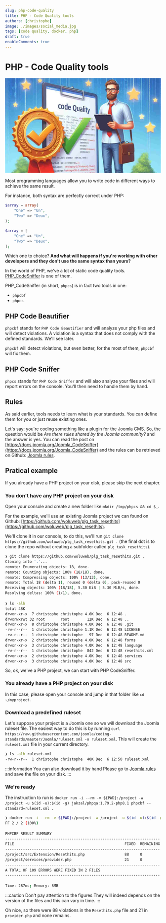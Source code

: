 ```yaml
---
slug: php-code-quality
title: PHP - Code Quality tools
authors: [christophe]
image: ./images/social_media.jpg
tags: [code quality, docker, php]
draft: true
enableComments: true
---
```

# PHP - Code Quality tools

![PHP - Code Quality tools](./images/header.jpg)

Most programming languages allow you to write code in different ways to achieve the same result.

For instance, both syntax are perfectly correct under PHP:

```php
$array = array( 
    "One" => "Un", 
    "Two" => "Deux", 
); 
```

```php
$array = [ 
    "One" => "Un", 
    "Two" => "Deux", 
]; 
```

Which one to choice? **And what will happens if you're working with other developers and they don't use the same syntax than yours?**

<!-- truncate -->

In the world of PHP, we've a lot of static code quality tools. [PHP_CodeSniffer](https://github.com/squizlabs/PHP_CodeSniffer) is one of them.

PHP_CodeSniffer (in short, `phpcs`) is in fact two tools in one:

* `phpcbf`
* `phpcs`

## PHP Code Beautifier

`phpcbf` stands for `PHP Code Beautifier` and will analyze your php files and will detect violations. A violation is a syntax that does not comply with the defined standards. We'll see later.

`phpcbf` will detect violations, but even better, for the most of them, `phpcbf` will fix them.

## PHP Code Sniffer

`phpcs` stands for `PHP Code Sniffer` and will also analyze your files and will report errors on the console. You'll then need to handle them by hand.

## Rules

As said earlier, tools needs to learn what is your standards. You can define them for you or just reuse existing ones.

Let's say: you're coding something like a plugin for the Joomla CMS. So, the question would be *Are there rules shared by the Joomla community?* and the answer is yes. You can read the post on [https://docs.joomla.org/Joomla_CodeSniffer](https://docs.joomla.org/Joomla_CodeSniffer) and the rules can be retrieved on Github: [Joomla rules](https://github.com/joomla/coding-standards/blob/master/Joomla/ruleset.xml).

## Pratical example

If you already have a PHP project on your disk, please skip the next chapter.

### You don't have any PHP project on your disk

Open your console and create a new folder like `mkdir /tmp/phpcs && cd $_`.

For the example, we'll use an existing Joomla project we can found on Github: [https://github.com/woluweb/plg_task_resethits](https://github.com/woluweb/plg_task_resethits).

We'll clone it in our console, to do this, we'll run `git clone https://github.com/woluweb/plg_task_resethits.git .` (the final dot is to clone the repo without creating a subfolder called `plg_task_resethits`).

```bash
❯ git clone https://github.com/woluweb/plg_task_resethits.git .
Cloning into '.'...
remote: Enumerating objects: 18, done.
remote: Counting objects: 100% (18/18), done.
remote: Compressing objects: 100% (13/13), done.
remote: Total 18 (delta 1), reused 0 (delta 0), pack-reused 0
Receiving objects: 100% (18/18), 5.30 KiB | 5.30 MiB/s, done.
Resolving deltas: 100% (1/1), done.

❯ ls -alh
total 48K
drwxr-xr-x  7 christophe christophe 4.0K Dec  6 12:48 .
drwxrwxrwt 32 root       root        12K Dec  6 12:48 ..
drwxr-xr-x  8 christophe christophe 4.0K Dec  6 12:48 .git
-rw-r--r--  1 christophe christophe 1.1K Dec  6 12:48 LICENSE
-rw-r--r--  1 christophe christophe   97 Dec  6 12:48 README.md
drwxr-xr-x  2 christophe christophe 4.0K Dec  6 12:48 forms
drwxr-xr-x  3 christophe christophe 4.0K Dec  6 12:48 language
-rw-r--r--  1 christophe christophe  842 Dec  6 12:48 resethits.xml
drwxr-xr-x  2 christophe christophe 4.0K Dec  6 12:48 services
drwxr-xr-x  3 christophe christophe 4.0K Dec  6 12:48 src
```

So, ok, we've a PHP project, we can start with PHP CodeSniffer.

### You already have a PHP project on your disk

In this case, please open your console and jump in that folder like `cd ~/myproject`.

### Download a predefined ruleset

Let's suppose your project is a Joomla one so we will download the Joomla ruleset file. The easiest way to do this is by running `curl https://raw.githubusercontent.com/joomla/coding-standards/master/Joomla/ruleset.xml -o ruleset.xml`. This will create the `ruleset.xml` file in your current directory.

```bash
❯ ls -alh ruleset.xml
-rw-r--r--  1 christophe christophe  40K Dec  6 12:50 ruleset.xml
```

:::information You can also download it by hand
Please go to [Joomla rules](https://github.com/joomla/coding-standards/blob/master/Joomla/ruleset.xml) and save the file on your disk.
:::

### We're ready

The instruction to run is `docker run -i --rm -v ${PWD}:/project -w /project -u $(id -u):$(id -g) jakzal/phpqa:1.79.2-php8.1 phpcbf --standard=ruleset.xml .`

```bash
❯ docker run -i --rm -v ${PWD}:/project -w /project -u $(id -u):$(id -g) jakzal/phpqa:1.79.2-php8.1 phpcbf --standard=ruleset.xml .
FF 2 / 2 (100%)

PHPCBF RESULT SUMMARY
----------------------------------------------------------------------
FILE                                                  FIXED  REMAINING
----------------------------------------------------------------------
/project/src/Extension/Resethits.php                  88     0
/project/services/provider.php                        21     0
----------------------------------------------------------------------
A TOTAL OF 109 ERRORS WERE FIXED IN 2 FILES
----------------------------------------------------------------------

Time: 287ms; Memory: 8MB
```

:::caution Don't pay attention to the figures
They will indeed depends on the version of the files and this can vary in time.
:::

Oh nice, so there were 88 violations in the `Resethits.php` file and 21 in `provider.php` and none remains.
